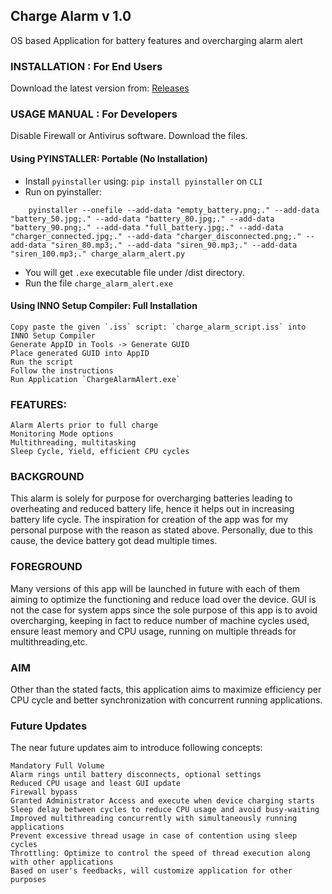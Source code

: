 ## Charge Alarm v 1.0

OS based Application for battery features and overcharging alarm alert


### INSTALLATION : For End Users

Download the latest version from:
[Releases](https://github.com/ayushkrtiwari/charge_alarm_alert/releases/tag/v1.0)


### USAGE MANUAL : For Developers

Disable Firewall or Antivirus software. 
Download the files.

#### Using PYINSTALLER: Portable (No Installation)
- Install `pyinstaller` using: `pip install pyinstaller` on `CLI`
- Run on pyinstaller: 
```
    pyinstaller --onefile --add-data "empty_battery.png;." --add-data "battery_50.jpg;." --add-data "battery_80.jpg;." --add-data "battery_90.png;." --add-data "full_battery.jpg;." --add-data                          "charger_connected.jpg;." --add-data "charger_disconnected.png;." --add-data "siren_80.mp3;." --add-data "siren_90.mp3;." --add-data "siren_100.mp3;." charge_alarm_alert.py
```
- You will get `.exe` executable file under /dist directory.
- Run the file `charge_alarm_alert.exe`

#### Using INNO Setup Compiler: Full Installation

    Copy paste the given `.iss` script: `charge_alarm_script.iss` into INNO Setup Compiler
    Generate AppID in Tools -> Generate GUID 
    Place generated GUID into AppID
    Run the script
    Follow the instructions
    Run Application `ChargeAlarmAlert.exe` 


### FEATURES:

    Alarm Alerts prior to full charge
    Monitoring Mode options
    Multithreading, multitasking
    Sleep Cycle, Yield, efficient CPU cycles


### BACKGROUND

This alarm is solely for purpose for overcharging batteries leading to overheating and reduced 
battery life, hence it helps out in increasing battery life cycle. The inspiration for creation 
of the app was for my personal purpose with the reason as stated above. Personally, due to this
cause, the device battery got dead multiple times.


### FOREGROUND

Many versions of this app will be launched in future with each of them aiming to optimize the
functioning and reduce load over the device. GUI is not the case for system apps since the
sole purpose of this app is to avoid overcharging, keeping in fact to reduce number of machine
cycles used, ensure least memory and CPU usage, running on multiple threads for multithreading,etc.


### AIM

Other than the stated facts, this application aims to maximize efficiency per CPU cycle and 
better synchronization with concurrent running applications.


### Future Updates

The near future updates aim to introduce following concepts:

    Mandatory Full Volume
    Alarm rings until battery disconnects, optional settings
    Reduced CPU usage and least GUI update
    Firewall bypass
    Granted Administrator Access and execute when device charging starts
    Sleep delay between cycles to reduce CPU usage and avoid busy-waiting
    Improved multithreading concurrently with simultaneously running applications
    Prevent excessive thread usage in case of contention using sleep cycles
    Throttling: Optimize to control the speed of thread execution along with other applications
    Based on user's feedbacks, will customize application for other purposes
